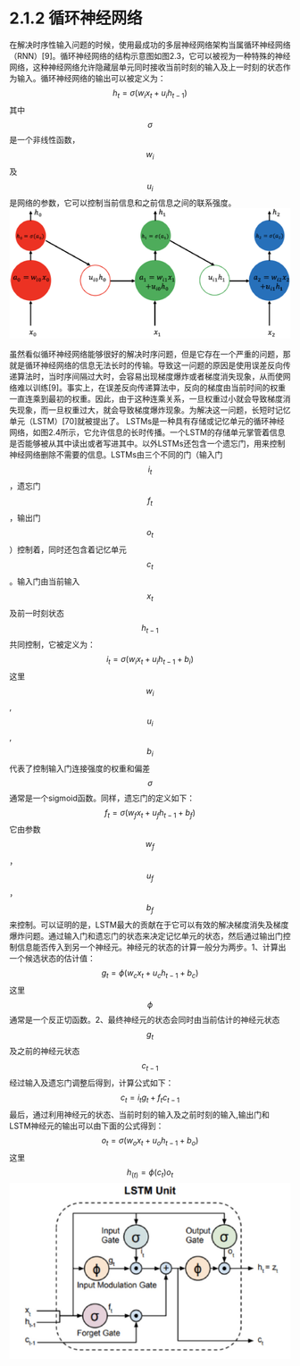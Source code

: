 # 2.1.2 循环神经网络
在解决时序性输入问题的时候，使用最成功的多层神经网络架构当属循环神经网络（RNN）[9]。循环神经网络的结构示意图如图2.3，它可以被视为一种特殊的神经网络，这种神经网络允许隐藏层单元同时接收当前时刻的输入及上一时刻的状态作为输入。循环神经网络的输出可以被定义为：
$$
h_{t}=\sigma\left(w_{i}x_{t}+u_{i}h_{t-1}\right)\tag {2.4}
$$
其中$$\sigma$$是一个非线性函数，$$w_{i}$$及$$u_{i}$$是网络的参数，它可以控制当前信息和之前信息之间的联系强度。
![](/assets/1537317995(1).png)

虽然看似循环神经网络能够很好的解决时序问题，但是它存在一个严重的问题，那就是循环神经网络的信息无法长时的传输。导致这一问题的原因是使用误差反向传递算法时，当时序间隔过大时，会容易出现梯度爆炸或者梯度消失现象，从而使网络难以训练[9]。事实上，在误差反向传递算法中，反向的梯度由当前时间的权重一直连乘到最初的权重。因此，由于这种连乘关系，一旦权重过小就会导致梯度消失现象，而一旦权重过大，就会导致梯度爆炸现象。为解决这一问题，长短时记忆单元（LSTM）[70]就被提出了。
LSTMs是一种具有存储或记忆单元的循环神经网络，如图2.4所示，它允许信息的长时传播。一个LSTM的存储单元掌管着信息是否能够被从其中读出或者写进其中。以外LSTMs还包含一个遗忘门，用来控制神经网络删除不需要的信息。LSTMs由三个不同的门（输入门$$i_{t}$$，遗忘门$$f_{t}$$，输出门$$o_{t}$$）控制着，同时还包含着记忆单元$$c_{t}$$。输入门由当前输入$$x_{t}$$及前一时刻状态$$h_{t-1}$$共同控制，它被定义为：
$$
i_{t}=\sigma\left(w_{i}x_{t}+u_{i}h_{t-1}+b_{i}\right)\tag {2.5}
$$
这里$$w_{i}$$,$$u_{i}$$,$$b_{i}$$代表了控制输入门连接强度的权重和偏差$$\sigma$$通常是一个sigmoid函数。同样，遗忘门的定义如下：
$$
f_{t}=\sigma\left(w_{f}x_{t}+u_{f}h_{t-1}+b_{f}\right)\tag {2.6}
$$
它由参数$$w_{f}$$，$$u_{f}$$，$$b_{f}$$来控制。可以证明的是，LSTM最大的贡献在于它可以有效的解决梯度消失及梯度爆炸问题。通过输入门和遗忘门的状态来决定记忆单元的状态，然后通过输出门控制信息能否传入到另一个神经元。神经元的状态的计算一般分为两步。1、计算出一个候选状态的估计值：
$$
g_{t}=\phi\left(w_{c}x_{t}+u_{c}h_{t-1}+b_{c}\right)\tag {2.7}
$$
这里$$\phi$$通常是一个反正切函数。2、最终神经元的状态会同时由当前估计的神经元状态$$g_{t}$$及之前的神经元状态$$c_{t-1}$$经过输入及遗忘门调整后得到，计算公式如下：
$$
c_{t}=i_{t}g_{t}+f_{t}c_{t-1}\tag {2.8}
$$
最后，通过利用神经元的状态、当前时刻的输入及之前时刻的输入,输出门和LSTM神经元的输出可以由下面的公式得到：
$$
o_{t}=\sigma\left(w_{o}x_{t}+u_{o}h_{t-1}+b_{o}\right)\tag {2.9}
$$
这里
$$
h_(t)=\phi\left(c_{t}\right)o_{t}\tag {2.10}
$$
![](/assets/1537324904(1).png)